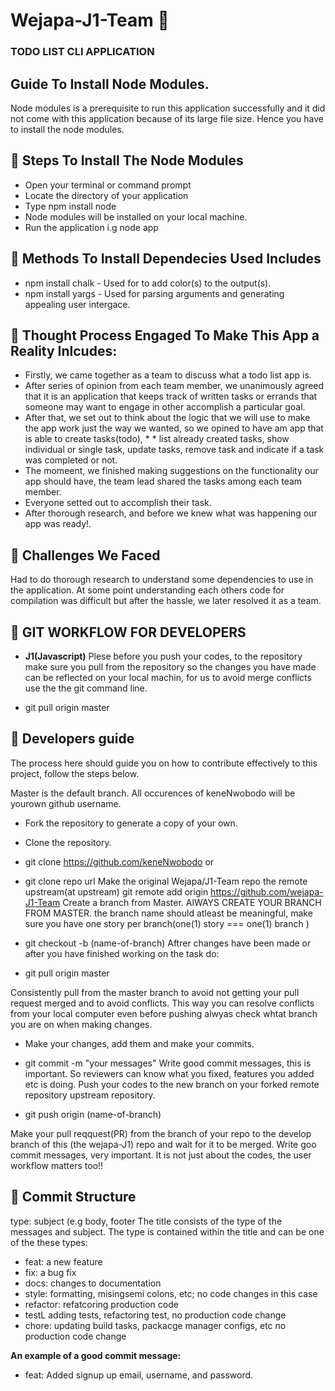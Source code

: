 # Wejapa-J1-Team :rocket:
### TODO LIST CLI APPLICATION 

## Guide  To Install Node Modules.
Node modules is a prerequisite to run this application successfully and it did not come with this application because of its large file size. Hence you have to install the node modules.

## :rocket: Steps To Install The Node Modules
* Open your terminal or command prompt
*  Locate the directory of your application
*  Type npm install node
*  Node modules will be installed on your local machine.
*  Run the application i.g node app

## :rocket: Methods To Install Dependecies Used Includes
* npm install chalk - Used for to add color(s) to the output(s).
* npm install yargs - Used for parsing arguments and generating appealing user intergace.


## :rocket: Thought Process Engaged To Make This App a Reality Inlcudes:
* Firstly, we came together as a team to discuss what a todo list app is.
* After series of opinion from each team member, we unanimously agreed that it is an application that keeps track of written tasks or errands that someone may  want to engage in other accomplish a particular goal.
* After that, we set out to think about the logic that we will use to make the app work just the way we wanted, so we opined to have am app that is able to create tasks(todo), * * list already created tasks, show individual or single task, update tasks, remove task and indicate if a task was completed or not.
* The momeent, we finished making suggestions on the functionality our app should have, the team lead shared the tasks among each team member. 
* Everyone setted out to accomplish their task. 
* After thorough research, and before we knew what was happening our app was ready!.

## :rocket: Challenges We Faced 
Had to do thorough research to understand some dependencies to use in the application.
At some point understanding each others code for compilation was difficult but after the hassle, we later resolved it as a team.

## :rocket: GIT WORKFLOW FOR DEVELOPERS

*  **J1(Javascript)** 
Plese before you push your codes, to the repository make sure you pull from the repository so the changes you have made can be reflected on your local machin, for us to avoid merge conflicts use the the git command line.

* git pull origin master

## :rocket: Developers guide

The process here should guide you on how to contribute effectively to this project, follow the steps below. 

Master is the default branch.
All occurences of keneNwobodo will be yourown github username.
*  Fork the repository to generate a copy of your own.
*  Clone the repository.
*  git clone https://github.com/keneNwobodo
or
*  git clone repo url
Make the original Wejapa/J1-Team repo the remote upstream(at upstream)
git remote add origin https://github.com/wejapa-J1-Team
Create a branch from Master. AlWAYS CREATE YOUR BRANCH FROM MASTER. the branch name should atleast be meaningful, make sure you have one story per branch(one(1) story === one(1) branch )

* git checkout -b (name-of-branch)
Aftrer changes have been made  or after you have finished working on the task do:

* git pull origin master

Consistently pull from the master branch to avoid not getting your pull request merged and to avoid conflicts. This way you can resolve conflicts from your local computer even before pushing alwyas check whtat branch you are on when making changes.
*  Make your changes, add them and make your commits.

*  git commit -m "your messages"
Write good commit messages, this is important. So reviewers can know what you fixed, features you added etc is doing.
Push your codes to the new branch on your forked remote repository upstream repository.

*  git push origin (name-of-branch)

Make your pull reqquest(PR) from the branch of your repo to the develop branch of this (the wejapa-J1) repo and wait for it to be merged.
Write goo commit messages, very important. It is not just about the codes, the user workflow matters too!!

## :rocket: Commit Structure
type: subject (e.g body, footer
The title consists of the type of the messages and subject. The type is contained within the title and can be one of the these types:
* feat: a new feature
* fix: a bug fix
* docs: changes to documentation
* style: formatting, misingsemi colons, etc; no code changes in this case
* refactor: refatcoring production code
* testL adding tests, refactoring test, no production code change
* chore: updating build tasks, packacge manager configs, etc no production code change

**An example of a good commit message:** 

* feat: Added signup up email, username, and password.


